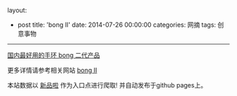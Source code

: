 layout: 
  - post 
title: 'bong II' 
date: 2014-07-26 00:00:00 
categories: 网摘 
tags: 创意事物 
---

<a href="http://xinpinla.com/product/276" title="查看产品详情">
								国内最好用的手环 bong 二代产品							</a>  

更多详情请参考相关网站 [bong II](http://bong.cn/)  

本站数据以 [新品啦](http://xinpinla.com/) 作为入口点进行爬取! 并自动发布于github pages上。  
